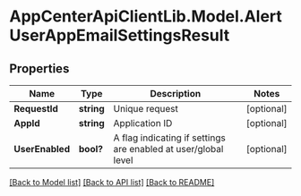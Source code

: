# AppCenterApiClientLib.Model.AlertUserAppEmailSettingsResult
## Properties

Name | Type | Description | Notes
------------ | ------------- | ------------- | -------------
**RequestId** | **string** | Unique request | [optional] 
**AppId** | **string** | Application ID | [optional] 
**UserEnabled** | **bool?** | A flag indicating if settings are enabled at user/global level | [optional] 

[[Back to Model list]](../README.md#documentation-for-models) [[Back to API list]](../README.md#documentation-for-api-endpoints) [[Back to README]](../README.md)

